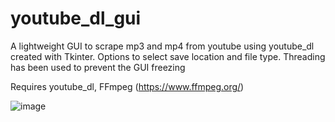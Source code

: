 # youtube_dl_gui
A lightweight GUI to scrape mp3 and mp4 from youtube using youtube_dl created with Tkinter. Options to select save location and file type. Threading has been used to prevent the GUI freezing

Requires youtube_dl, FFmpeg (https://www.ffmpeg.org/)



![image](https://user-images.githubusercontent.com/73283478/141522628-5daca7cc-cc36-4f88-9b2a-932e0c0d69ec.png)

